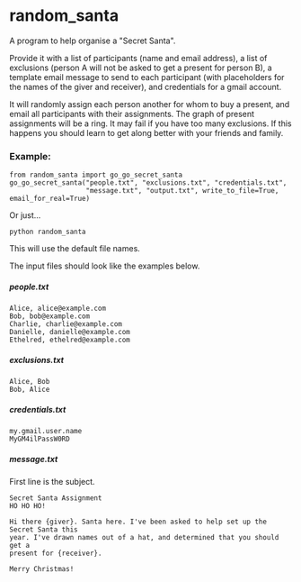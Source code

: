 # random_santa
A program to help organise a "Secret Santa".

Provide it with a list of participants (name and email address), a list of
exclusions (person A will not be asked to get a present for person B), a
template email message to send to each participant (with placeholders for the
names of the giver and receiver), and credentials for a gmail account.

It will randomly assign each person another for whom to buy a present, and
email all participants with their assignments. The graph of present
assignments will be a ring. It may fail if you have too many exclusions. If
this happens you should learn to get along better with your friends and
family.

### Example:
```
from random_santa import go_go_secret_santa
go_go_secret_santa("people.txt", "exclusions.txt", "credentials.txt",
                   "message.txt", "output.txt", write_to_file=True, email_for_real=True)
```
Or just...
```
python random_santa
```
This will use the default file names.

The input files should look like the examples below.

##### people.txt
```
Alice, alice@example.com
Bob, bob@example.com
Charlie, charlie@example.com
Danielle, danielle@example.com
Ethelred, ethelred@example.com
```

##### exclusions.txt
```
Alice, Bob
Bob, Alice
```

##### credentials.txt
```
my.gmail.user.name
MyGM4ilPassW0RD
```
##### message.txt
First line is the subject.
```
Secret Santa Assignment
HO HO HO!

Hi there {giver}. Santa here. I've been asked to help set up the Secret Santa this
year. I've drawn names out of a hat, and determined that you should get a
present for {receiver}.

Merry Christmas!
```
